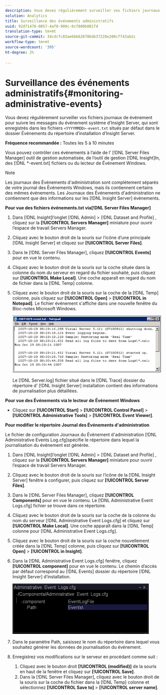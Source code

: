 ```yaml
---
description: Vous devez régulièrement surveiller vos fichiers journaux de événement pour effectuer le suivi des messages du événement système d’Insight Server, qui sont enregistrés dans les fichiers <AAAAMMJJ>-événement.txt situés par défaut dans le dossier Événements du répertoire d’installation d’Insight Server.
solution: Analytics
title: Surveillance des événements administratifs
uuid: 92d71478-0857-4af8-909c-0cf800b081f4
translation-type: tm+mt
source-git-commit: 34cdcfc83ae6bb620706db37228e200cff43ab2c
workflow-type: tm+mt
source-wordcount: '395'
ht-degree: 2%

---
```



# Surveillance des événements administratifs{#monitoring-administrative-events}

Vous devez régulièrement surveiller vos fichiers journaux de événement pour suivre les messages du événement système d’Insight Server, qui sont enregistrés dans les fichiers `<YYYYMMDD>-event.txt` situés par défaut dans le dossier Événements du répertoire d’installation d’Insight Server.

**Fréquence recommandée :** Toutes les 5 à 10 minutes

Vous pouvez contrôler ces événements à l’aide de l’ [!DNL Server Files Manager] outil de gestion automatisée, de l’outil de gestion [!DNL Insight]In, des [!DNL *-event.txt] fichiers ou du lecteur de Événement Windows.

>[!NOTE]
>
>Les journaux des Événements d&#39;administration sont complètement séparés de votre journal des Événements Windows, mais ils contiennent certains des mêmes événements. Les Journaux des Événements d&#39;administration ne contiennent que des informations sur les [!DNL Insight Server] événements.

**Pour vue des fichiers événements.txt via[!DNL Server Files Manager]**

1. Dans [!DNL Insight]l’onglet [!DNL Admin] > [!DNL Dataset and Profile] , cliquez sur la **[!UICONTROL Servers Manager]** miniature pour ouvrir l’espace de travail Servers Manager.
1. Cliquez avec le bouton droit de la souris sur l’icône d’une principale [!DNL Insight Server] et cliquez sur **[!UICONTROL Server Files]**.
1. Dans le [!DNL Server Files Manager], cliquez **[!UICONTROL Events]** pour en vue le contenu.
1. Cliquez avec le bouton droit de la souris sur la coche située dans la colonne du nom *du* serveur en regard du fichier souhaité, puis cliquez sur **[!UICONTROL Make Local]**. Une coche apparaît en regard du nom de fichier dans la [!DNL Temp] colonne.
1. Cliquez avec le bouton droit de la souris sur la coche de la [!DNL Temp] colonne, puis cliquez sur **[!UICONTROL Open]** > **[!UICONTROL in Notepad]**. Le fichier événement s&#39;affiche dans une nouvelle fenêtre du Bloc-notes Microsoft Windows.

   ![Infos sur l’étape](assets/vis_FileManager_eventfile.png)

   Le [!DNL Server.log] fichier situé dans le [!DNL Trace] dossier du répertoire d’ [!DNL Insight Server] installation contient des informations de journalisation plus détaillées.

**Pour vue des Événements via le lecteur de Événement Windows**

* Cliquez sur **[!UICONTROL Start]** > **[!UICONTROL Control Panel]** > **[!UICONTROL Administrative Tools]** > **[!UICONTROL Event Viewer]**.

**Pour modifier le répertoire Journal des Événements d&#39;administration**

Le fichier de configuration Journaux du Événement d&#39;administration [!DNL Administrative Events Log.cfg]spécifie le répertoire dans lequel la journalisation du événement est générée.

1. Dans [!DNL Insight]l’onglet [!DNL Admin] > [!DNL Dataset and Profile] , cliquez sur la **[!UICONTROL Servers Manager]** miniature pour ouvrir l’espace de travail Servers Manager.

1. Cliquez avec le bouton droit de la souris sur l’icône de la [!DNL Insight Server] fenêtre à configurer, puis cliquez sur **[!UICONTROL Server Files]**.

1. Dans le [!DNL Server Files Manager], cliquez **[!UICONTROL Components]** pour en vue le contenu. Le [!DNL Administrative Event Logs.cfg] fichier se trouve dans ce répertoire.

1. Cliquez avec le bouton droit de la souris sur la coche de la colonne du nom *du* serveur [!DNL Administrative Event Logs.cfg] et cliquez sur **[!UICONTROL Make Local]**. Une coche apparaît dans la [!DNL Temp] colonne pour [!DNL Administrative Event Logs.cfg].

1. Cliquez avec le bouton droit de la souris sur la coche nouvellement créée dans la [!DNL Temp] colonne, puis cliquez sur **[!UICONTROL Open]** > **[!UICONTROL in Insight]**.

1. Dans la [!DNL Administrative Event Logs.cfg] fenêtre, cliquez **[!UICONTROL component]** pour en vue le contenu. Le chemin d’accès par défaut correspond au [!DNL Events] dossier du répertoire [!DNL Insight Server] d’installation.

   ![](assets/cfg_adminevents_examplevalues.png)

1. Dans le paramètre Path, saisissez le nom du répertoire dans lequel vous souhaitez générer les données de journalisation du événement.
1. Enregistrez vos modifications sur le serveur en procédant comme suit :

   1. Cliquez avec le bouton droit **[!UICONTROL (modified)]** de la souris en haut de la fenêtre et cliquez sur **[!UICONTROL Save]**.
   1. Dans la [!DNL Server Files Manager], cliquez avec le bouton droit de la souris sur la coche du fichier dans la [!DNL Temp] colonne et sélectionnez **[!UICONTROL Save to]** > **[!UICONTROL server name]**.


